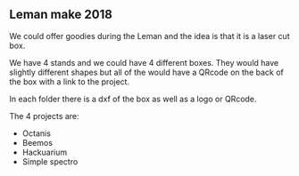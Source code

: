 ## Leman make 2018

We could offer goodies during the Leman and the idea is that it is
a laser cut box.

We have 4 stands and we could have 4 different boxes. They
would have slightly different shapes but all of the would have
a QRcode on the back of the box with a link to the project.

In each folder there is a dxf of the box as well as a logo or
QRcode.

The 4 projects are:

- Octanis
- Beemos
- Hackuarium
- Simple spectro
